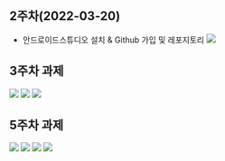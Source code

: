 ## 2주차(2022-03-20)
- 안드로이드스튜디오 설치 & Github 가입 및 레포지토리
 <img width="" height="" src="./pic/2st_png.PNG"></img>

## 3주차 과제
<img width="" height="" src="./pic/3주차과제_메인.PNG"></img>
<img width="" height="" src="./pic/3주차과제_네이버.PNG"></img>
<img width="" height="" src="./pic/3주차과제_전화걸.PNG"></img>

## 5주차 과제
<img width="" height="" src="./pic/5주차과제1.png"></img>
<img width="" height="" src="./pic/5주차과제2.png"></img>
<img width="" height="" src="./pic/5주차과제3.png"></img>
<img width="" height="" src="./pic/5주차과제4.png"></img>
